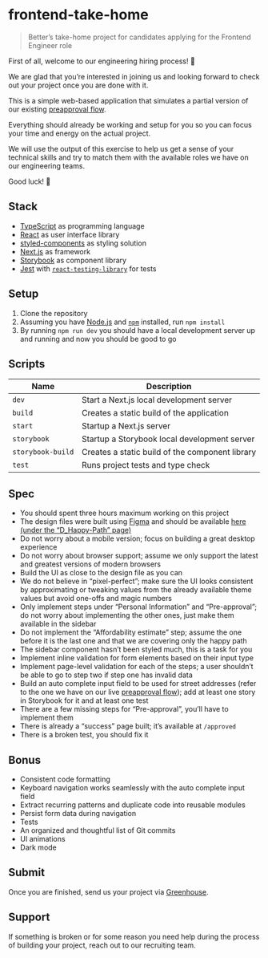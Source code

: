 [storybook]: https://storybook.js.org
[nextjs]: https://nextjs.org
[styled-components]: https://styled-components.com
[react]: https://reactjs.org
[typescript]: https://www.typescriptlang.org
[jest]: https://jestjs.io
[react-testing-library]: https://testing-library.com/docs/react-testing-library/intro
[preapp]: https://better.com/start
[node]: https://nodejs.org
[npm]: https://www.npmjs.com
[figma]: https://www.figma.com
[figma-file]: https://www.figma.com/file/uNMToTZNNUQZliTIBUXi4v/Better_Core-Flow?node-id=0%3A1
[greenhouse]: https://greenhouse.io

# frontend-take-home
>Better’s take-home project for candidates applying for the Frontend Engineer role

First of all, welcome to our engineering hiring process! :tada:

We are glad that you’re interested in joining us and looking forward to check out your project once you are done with it.

This is a simple web-based application that simulates a partial version of our existing [preapproval flow][preapp].

Everything should already be working and setup for you so you can focus your time and energy on the actual project.

We will use the output of this exercise to help us get a sense of your technical skills and try to match them with the available roles we have on our engineering teams.

Good luck! :raised_hands:

## Stack
- [TypeScript][typescript] as programming language
- [React][react] as user interface library
- [styled-components][styled-components] as styling solution
- [Next.js][nextjs] as framework
- [Storybook][storybook] as component library
- [Jest][jest] with [`react-testing-library`][react-testing-library] for tests

## Setup
1. Clone the repository
2. Assuming you have [Node.js][node] and [`npm`][npm] installed, run `npm install`
3. By running `npm run dev` you should have a local development server up and running and now you should be good to go

## Scripts
| Name | Description |
|--- |--- |
| `dev` | Start a Next.js local development server |
| `build` | Creates a static build of the application |
| `start` | Startup a Next.js server |
| `storybook` | Startup a Storybook local development server |
| `storybook-build` | Creates a static build of the component library |
| `test` | Runs project tests and type check |

## Spec
- You should spent three hours maximum working on this project
- The design files were built using [Figma][figma] and should be available [here (under the “D_Happy-Path” page)][figma-file]
- Do not worry about a mobile version; focus on building a great desktop  experience
- Do not worry about browser support; assume we only support the latest and greatest versions of modern browsers
- Build the UI as close to the design file as you can
- We do not believe in “pixel-perfect”; make sure the UI looks consistent by approximating or tweaking values from the already available theme values but avoid one-offs and magic numbers
- Only implement steps under “Personal Information” and “Pre-approval”; do not worry about implementing the other ones, just make them available in the sidebar
- Do not implement the “Affordability estimate” step; assume the one before it is the last one and that we are covering only the happy path
- The sidebar component hasn’t been styled much, this is a task for you
- Implement inline validation for form elements based on their input type
- Implement page-level validation for each of the steps; a user shouldn’t be able to go to step two if step one has invalid data
- Build an auto complete input field to be used for street addresses (refer to the one we have on our live [preapproval flow][preapp]); add at least one story in Storybook for it and at least one test
- There are a few missing steps for “Pre-approval”, you’ll have to implement them
- There is already a “success” page built; it’s available at `/approved`
- There is a broken test, you should fix it

## Bonus
- Consistent code formatting
- Keyboard navigation works seamlessly with the auto complete input field
- Extract recurring patterns and duplicate code into reusable modules
- Persist form data during navigation
- Tests
- An organized and thoughtful list of Git commits
- UI animations
- Dark mode

## Submit
Once you are finished, send us your project via [Greenhouse][greenhouse].

## Support
If something is broken or for some reason you need help during the process of building your project, reach out to our recruiting team.
